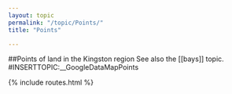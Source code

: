 ```yaml
---
layout: topic
permalink: "/topic/Points/"
title: "Points"

---
```


##Points of land in the Kingston region
See also the [[bays]] topic.
#INSERTTOPIC:__GoogleDataMapPoints

{% include routes.html %}
